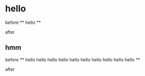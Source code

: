 # hello

before
** hello **

after
## hmm

before
** hello hello hello hello hello hello hello hello hello hello **

after
